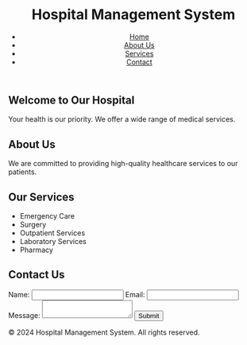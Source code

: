 <!DOCTYPE html>
<html lang="en">
<head>
    <meta charset="UTF-8">
    <meta name="viewport" content="width=device-width, initial-scale=1.0">
    <title>Hospital Management System</title>
    <link rel="stylesheet" href="styles.css">
</head>
<body>
    <header>
        <h1>Hospital Management System</h1>
        <nav>
            <ul>
               <li><a href="#home">Home</a></li>
                <li><a href="#about">About Us</a></li>
                <li><a href="#services">Services</a></li>
                <li><a href="#contact">Contact</a></li>
            </ul>
        </nav>
    </header>
    <main>
        <section id="home">
            <h2>Welcome to Our Hospital</h2>
            <p>Your health is our priority. We offer a wide range of medical services.</p>
        </section>
        <section id="about">
           <h2>About Us</h2>
            <p>We are committed to providing high-quality healthcare services to our patients.</p>
        </section>
        <section id="services">
            <h2>Our Services</h2>
            <ul>
                <li>Emergency Care</li>
               <li>Surgery</li>
                <li>Outpatient Services</li>
                <li>Laboratory Services</li>
                <li>Pharmacy</li>
            </ul>
        </section>
      <section id="contact">
            <h2>Contact Us</h2>
            <form>
                <label for="name">Name:</label>
                <input type="text" id="name" required>
                <label for="email">Email:</label>
                <input type="email" id="email" required>
                <label for="message">Message:</label>
                <textarea id="message" required></textarea>
                <button type="submit">Submit</button>
            </form>
      </section>
    </main>
    <footer>
        <p>&copy; 2024 Hospital Management System. All rights reserved.</p>
    </footer>
</body>
</html>
